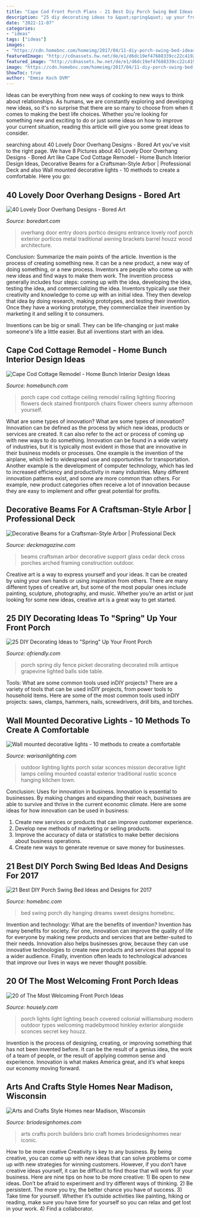 ```yaml
---
title: "Cape Cod Front Porch Plans - 21 Best Diy Porch Swing Bed Ideas And Designs For 2017"
description: "25 diy decorating ideas to &quot;spring&quot; up your front porch"
date: "2022-11-07"
categories:
- "ideas"
tags: ["ideas"]
images:
- "https://cdn.homebnc.com/homeimg/2017/04/11-diy-porch-swing-bed-ideas-homebnc.jpg"
featuredImage: "http://cdnassets.hw.net/de/e1/d6dc19ef47688339cc22c4192ece/0317-otj-sweeney-arbor-1.jpg"
featured_image: "http://cdnassets.hw.net/de/e1/d6dc19ef47688339cc22c4192ece/0317-otj-sweeney-arbor-1.jpg"
image: "https://cdn.homebnc.com/homeimg/2017/04/11-diy-porch-swing-bed-ideas-homebnc.jpg"
ShowToc: true
author: "Emmie Koch DVM"
---
```



Ideas can be everything from new ways of cooking to new ways to think about relationships. As humans, we are constantly exploring and developing new ideas, so it's no surprise that there are so many to choose from when it comes to making the best life choices. Whether you're looking for something new and exciting to do or just some ideas on how to improve your current situation, reading this article will give you some great ideas to consider.

	

		
searching about 40 Lovely Door Overhang Designs - Bored Art you've visit to the right page. We have 8 Pictures about 40 Lovely Door Overhang Designs - Bored Art like Cape Cod Cottage Remodel - Home Bunch Interior Design Ideas, Decorative Beams for a Craftsman-Style Arbor | Professional Deck and also Wall mounted decorative lights - 10 methods to create a comfortable. Here you go:
		
    
## 40 Lovely Door Overhang Designs - Bored Art

<img loading=lazy src="http://www.boredart.com/wp-content/uploads/2016/07/Lovely-Door-Overhang-Designs-24.jpg" onerror="this.onerror=null;this.src='https://tse4.mm.bing.net/th?id=OIP.Wusk5LnDStBAvG7WYMHoGwHaJ4&amp;pid=15.1';" alt="40 Lovely Door Overhang Designs - Bored Art">

_Source: boredart.com_

>overhang door entry doors portico designs entrance lovely roof porch exterior porticos metal traditional awning brackets barrel houzz wood architecture. 

	

Conclusion: Summarize the main points of the article.
Invention is the process of creating something new. It can be a new product, a new way of doing something, or a new process. Inventors are people who come up with new ideas and find ways to make them work.
The invention process generally includes four steps: coming up with the idea, developing the idea, testing the idea, and commercializing the idea. Inventors typically use their creativity and knowledge to come up with an initial idea. They then develop that idea by doing research, making prototypes, and testing their invention. Once they have a working prototype, they commercialize their invention by marketing it and selling it to consumers.

Inventions can be big or small. They can be life-changing or just make someone's life a little easier. But all inventions start with an idea.

    
## Cape Cod Cottage Remodel - Home Bunch Interior Design Ideas

<img loading=lazy src="http://www.homebunch.com/wp-content/uploads/2015/12/Porch.-Front-Porch.-Front-Porch-Chairs.-Front-Porch-Ceiling.-Front-Porch-Flooring.-Front-Porch-Flowers.-Front-Porch-Lighting.-Front-Porch-Railing-FrontPorch-Porch-Anchor-Builders..jpg" onerror="this.onerror=null;this.src='https://tse3.mm.bing.net/th?id=OIP.H-ERy83LpSDiZUcVxhysBAHaLN&amp;pid=15.1';" alt="Cape Cod Cottage Remodel - Home Bunch Interior Design Ideas">

_Source: homebunch.com_

>porch cape cod cottage ceiling remodel railing lighting flooring flowers deck stained frontporch chairs flower cheers sunny afternoon yourself. 

	

What are some types of innovation?
What are some types of innovation? Innovation can be defined as the process by which new ideas, products or services are created. It can also refer to the act or process of coming up with new ways to do something. 
Innovation can be found in a wide variety of industries, but it is typically most evident in those that are innovative in their business models or processes. One example is the invention of the airplane, which led to widespread use and opportunities for transportation. Another example is the development of computer technology, which has led to increased efficiency and productivity in many industries. 
Many different innovation patterns exist, and some are more common than others. For example, new product categories often receive a lot of innovation because they are easy to implement and offer great potential for profits.

    
## Decorative Beams For A Craftsman-Style Arbor | Professional Deck

<img loading=lazy src="http://cdnassets.hw.net/de/e1/d6dc19ef47688339cc22c4192ece/0317-otj-sweeney-arbor-1.jpg" onerror="this.onerror=null;this.src='https://tse2.mm.bing.net/th?id=OIP.nCFsszU5N6KNfNquJQ90ywHaE7&amp;pid=15.1';" alt="Decorative Beams for a Craftsman-Style Arbor | Professional Deck">

_Source: deckmagazine.com_

>beams craftsman arbor decorative support glass cedar deck cross porches arched framing construction outdoor. 

	

Creative art is a way to express yourself and your ideas. It can be created by using your own hands or using inspiration from others. There are many different types of creative art, but some of the most popular ones include painting, sculpture, photography, and music. Whether you’re an artist or just looking for some new ideas, creative art is a great way to get started.

    
## 25 DIY Decorating Ideas To &quot;Spring&quot; Up Your Front Porch

<img loading=lazy src="http://ofriendly.com/wp-content/uploads/2017/02/spring-porch/23-spring-up-your-porch.jpg" onerror="this.onerror=null;this.src='https://tse4.mm.bing.net/th?id=OIP.qggbuWHhv8MeFyG-uXpp5QHaJ4&amp;pid=15.1';" alt="25 DIY Decorating Ideas to &quot;Spring&quot; Up Your Front Porch">

_Source: ofriendly.com_

>porch spring diy fence picket decorating decorated milk antique grapevine lighted balls side table. 

	

Tools: What are some common tools used inDIY projects?
There are a variety of tools that can be used inDIY projects, from power tools to household items. Here are some of the most common tools used inDIY projects: saws, clamps, hammers, nails, screwdrivers, drill bits, and torches.

    
## Wall Mounted Decorative Lights - 10 Methods To Create A Comfortable

<img loading=lazy src="http://warisanlighting.com/wp-content/uploads/parser/wall-mounted-decorative-lights-7.jpg" onerror="this.onerror=null;this.src='https://tse1.mm.bing.net/th?id=OIP.vzXxcIeuN0npUap8xd0VUwHaHa&amp;pid=15.1';" alt="Wall mounted decorative lights - 10 methods to create a comfortable">

_Source: warisanlighting.com_

>outdoor lighting lights porch solar sconces mission decorative light lamps ceiling mounted coastal exterior traditional rustic sconce hanging kitchen town. 

	

Conclusion: Uses for innovation in business.
Innovation is essential to businesses. By making changes and expanding their reach, businesses are able to survive and thrive in the current economic climate. Here are some ideas for how innovation can be used in business:
1. Create new services or products that can improve customer experience.
2. Develop new methods of marketing or selling products.
3. Improve the accuracy of data or statistics to make better decisions about business operations.
4. Create new ways to generate revenue or save money for businesses.

    
## 21 Best DIY Porch Swing Bed Ideas And Designs For 2017

<img loading=lazy src="https://cdn.homebnc.com/homeimg/2017/04/11-diy-porch-swing-bed-ideas-homebnc.jpg" onerror="this.onerror=null;this.src='https://tse3.mm.bing.net/th?id=OIP.boMq0CVqfXcxI3HXsaABdAHaNw&amp;pid=15.1';" alt="21 Best DIY Porch Swing Bed Ideas and Designs for 2017">

_Source: homebnc.com_

>bed swing porch diy hanging dreams sweet designs homebnc. 

	

Invention and technology: What are the benefits of invention?
Invention has many benefits for society. For one, innovation can improve the quality of life for everyone by making new products and services that are better-suited to their needs. Innovation also helps businesses grow, because they can use innovative technologies to create new products and services that appeal to a wider audience. Finally, invention often leads to technological advances that improve our lives in ways we never thought possible.

    
## 20 Of The Most Welcoming Front Porch Ideas

<img loading=lazy src="https://a5j0u479x2t4e35gducjhz15-wpengine.netdna-ssl.com/wp-content/uploads/2016/11/Beautiful-hinkley-lighting-in-Porch-Beach-Style-with-Covered-Front-Porch-next-to-Colonial-Williamsburg-House-Ideas-alongside-Front-Porch-Lights-andPorch-Lighting--750x498.jpg" onerror="this.onerror=null;this.src='https://tse1.mm.bing.net/th?id=OIP.Vt1pWW6p0caHGMdsxpWPlAHaE6&amp;pid=15.1';" alt="20 of The Most Welcoming Front Porch Ideas">

_Source: housely.com_

>porch lights light lighting beach covered colonial williamsburg modern outdoor types welcoming madebymood hinkley exterior alongside sconces secret key houzz. 

	

Invention is the process of designing, creating, or improving something that has not been invented before. It can be the result of a genius idea, the work of a team of people, or the result of applying common sense and experience. Innovation is what makes America great, and it’s what keeps our economy moving forward.

    
## Arts And Crafts Style Homes Near Madison, Wisconsin

<img loading=lazy src="http://briodesignhomes.com/wp-content/uploads/2015/05/Arts_and_Crafts-Porch1.jpg" onerror="this.onerror=null;this.src='https://tse3.mm.bing.net/th?id=OIP.lzQRnEQyLISeYOlXbuBu-QHaE7&amp;pid=15.1';" alt="Arts and Crafts Style Homes near Madison, Wisconsin">

_Source: briodesignhomes.com_

>arts crafts porch builders brio craft homes briodesignhomes near iconic. 

	

How to be more creative
Creativity is key to any business. By being creative, you can come up with new ideas that can solve problems or come up with new strategies for winning customers. However, if you don’t have creative ideas yourself, it can be difficult to find those that will work for your business. Here are nine tips on how to be more creative: 1) Be open to new ideas. Don’t be afraid to experiment and try different ways of thinking. 2) Be persistent. The more you try, the better chance you have of success. 3) Take time for yourself. Whether it’s outside activities like painting, hiking or reading, make sure you have time for yourself so you can relax and get lost in your work. 4) Find a collaborator.

